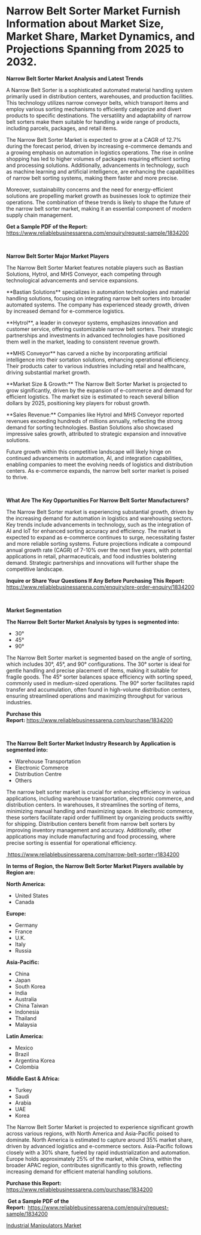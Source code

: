 <p><h1>Narrow Belt Sorter Market Furnish Information about Market Size, Market Share, Market Dynamics, and Projections Spanning from 2025 to 2032.</h1></p><p><strong>Narrow Belt Sorter Market Analysis and Latest Trends</strong></p>
<p><p>A Narrow Belt Sorter is a sophisticated automated material handling system primarily used in distribution centers, warehouses, and production facilities. This technology utilizes narrow conveyor belts, which transport items and employ various sorting mechanisms to efficiently categorize and divert products to specific destinations. The versatility and adaptability of narrow belt sorters make them suitable for handling a wide range of products, including parcels, packages, and retail items.</p><p>The Narrow Belt Sorter Market is expected to grow at a CAGR of 12.7% during the forecast period, driven by increasing e-commerce demands and a growing emphasis on automation in logistics operations. The rise in online shopping has led to higher volumes of packages requiring efficient sorting and processing solutions. Additionally, advancements in technology, such as machine learning and artificial intelligence, are enhancing the capabilities of narrow belt sorting systems, making them faster and more precise. </p><p>Moreover, sustainability concerns and the need for energy-efficient solutions are propelling market growth as businesses look to optimize their operations. The combination of these trends is likely to shape the future of the narrow belt sorter market, making it an essential component of modern supply chain management.</p></p>
<p><strong>Get a Sample PDF of the Report:&nbsp;</strong> <a href="https://www.reliablebusinessarena.com/enquiry/request-sample/1834200?utm_campaign=2258&utm_medium=2&utm_source=Github&utm_content=ia&utm_term=19022025&utm_id=narrow-belt-sorter">https://www.reliablebusinessarena.com/enquiry/request-sample/1834200</a></p>
<p>&nbsp;</p>
<p><strong>Narrow Belt Sorter Major Market Players</strong></p>
<p><p>The Narrow Belt Sorter Market features notable players such as Bastian Solutions, Hytrol, and MHS Conveyor, each competing through technological advancements and service expansions.</p><p>**Bastian Solutions** specializes in automation technologies and material handling solutions, focusing on integrating narrow belt sorters into broader automated systems. The company has experienced steady growth, driven by increased demand for e-commerce logistics.</p><p>**Hytrol**, a leader in conveyor systems, emphasizes innovation and customer service, offering customizable narrow belt sorters. Their strategic partnerships and investments in advanced technologies have positioned them well in the market, leading to consistent revenue growth. </p><p>**MHS Conveyor** has carved a niche by incorporating artificial intelligence into their sortation solutions, enhancing operational efficiency. Their products cater to various industries including retail and healthcare, driving substantial market growth.</p><p>**Market Size & Growth:** The Narrow Belt Sorter Market is projected to grow significantly, driven by the expansion of e-commerce and demand for efficient logistics. The market size is estimated to reach several billion dollars by 2025, positioning key players for robust growth.</p><p>**Sales Revenue:** Companies like Hytrol and MHS Conveyor reported revenues exceeding hundreds of millions annually, reflecting the strong demand for sorting technologies. Bastian Solutions also showcased impressive sales growth, attributed to strategic expansion and innovative solutions.</p><p>Future growth within this competitive landscape will likely hinge on continued advancements in automation, AI, and integration capabilities, enabling companies to meet the evolving needs of logistics and distribution centers. As e-commerce expands, the narrow belt sorter market is poised to thrive.</p></p>
<p>&nbsp;</p>
<p><strong>What Are The Key Opportunities For Narrow Belt Sorter Manufacturers?</strong></p>
<p><p>The Narrow Belt Sorter market is experiencing substantial growth, driven by the increasing demand for automation in logistics and warehousing sectors. Key trends include advancements in technology, such as the integration of AI and IoT for enhanced sorting accuracy and efficiency. The market is expected to expand as e-commerce continues to surge, necessitating faster and more reliable sorting systems. Future projections indicate a compound annual growth rate (CAGR) of 7-10% over the next five years, with potential applications in retail, pharmaceuticals, and food industries bolstering demand. Strategic partnerships and innovations will further shape the competitive landscape.</p></p>
<p><strong>Inquire or Share Your Questions If Any Before Purchasing This Report:</strong> <a href="https://www.reliablebusinessarena.com/enquiry/pre-order-enquiry/1834200?utm_campaign=2258&utm_medium=2&utm_source=Github&utm_content=ia&utm_term=19022025&utm_id=narrow-belt-sorter">https://www.reliablebusinessarena.com/enquiry/pre-order-enquiry/1834200</a></p>
<p>&nbsp;</p>
<p><strong>Market Segmentation</strong></p>
<p><strong>The Narrow Belt Sorter Market Analysis by types is segmented into:</strong></p>
<p><ul><li>30°</li><li>45°</li><li>90°</li></ul></p>
<p><p>The Narrow Belt Sorter market is segmented based on the angle of sorting, which includes 30°, 45°, and 90° configurations. The 30° sorter is ideal for gentle handling and precise placement of items, making it suitable for fragile goods. The 45° sorter balances space efficiency with sorting speed, commonly used in medium-sized operations. The 90° sorter facilitates rapid transfer and accumulation, often found in high-volume distribution centers, ensuring streamlined operations and maximizing throughput for various industries.</p></p>
<p><strong>Purchase this Report:&nbsp;</strong><a href="https://www.reliablebusinessarena.com/purchase/1834200?utm_campaign=2258&utm_medium=2&utm_source=Github&utm_content=ia&utm_term=19022025&utm_id=narrow-belt-sorter">https://www.reliablebusinessarena.com/purchase/1834200</a></p>
<p>&nbsp;</p>
<p><strong>The Narrow Belt Sorter Market Industry Research by Application is segmented into:</strong></p>
<p><ul><li>Warehouse Transportation</li><li>Electronic Commerce</li><li>Distribution Centre</li><li>Others</li></ul></p>
<p><p>The narrow belt sorter market is crucial for enhancing efficiency in various applications, including warehouse transportation, electronic commerce, and distribution centers. In warehouses, it streamlines the sorting of items, minimizing manual handling and maximizing space. In electronic commerce, these sorters facilitate rapid order fulfillment by organizing products swiftly for shipping. Distribution centers benefit from narrow belt sorters by improving inventory management and accuracy. Additionally, other applications may include manufacturing and food processing, where precise sorting is essential for operational efficiency.</p></p>
<p><a href="https://www.reliablebusinessarena.com/narrow-belt-sorter-r1834200?utm_campaign=2258&utm_medium=2&utm_source=Github&utm_content=ia&utm_term=19022025&utm_id=narrow-belt-sorter">&nbsp;https://www.reliablebusinessarena.com/narrow-belt-sorter-r1834200</a></p>
<p><strong>In terms of Region, the Narrow Belt Sorter Market Players available by Region are:</strong></p>
<p>
    <p> <strong> North America: </strong>
        <ul>
            <li>United States</li>
            <li>Canada</li>
        </ul>
        </p> 
    <p> <strong> Europe: </strong>
        <ul>
            <li>Germany</li>
            <li>France</li>
            <li>U.K.</li>
            <li>Italy</li>
            <li>Russia</li>
        </ul>
        </p> 
    <p> <strong> Asia-Pacific: </strong>
        <ul>
            <li>China</li>
            <li>Japan</li>
            <li>South Korea</li>
            <li>India</li>
            <li>Australia</li>
            <li>China Taiwan</li>
            <li>Indonesia</li>
            <li>Thailand</li>
            <li>Malaysia</li>
        </ul>
        </p> 
    <p> <strong> Latin America: </strong>
        <ul>
            <li>Mexico</li>
            <li>Brazil</li>
            <li>Argentina Korea</li>
            <li>Colombia</li>
        </ul>
        </p> 
    <p> <strong> Middle East & Africa: </strong>
        <ul>
            <li>Turkey</li>
            <li>Saudi</li>
            <li>Arabia</li>
            <li>UAE</li>
            <li>Korea</li>
        </ul>
    </p>
    </p>
<p><p>The Narrow Belt Sorter Market is projected to experience significant growth across various regions, with North America and Asia-Pacific poised to dominate. North America is estimated to capture around 35% market share, driven by advanced logistics and e-commerce sectors. Asia-Pacific follows closely with a 30% share, fueled by rapid industrialization and automation. Europe holds approximately 25% of the market, while China, within the broader APAC region, contributes significantly to this growth, reflecting increasing demand for efficient material handling solutions.</p></p>
<p><strong>Purchase this Report: </strong><a href="https://www.reliablebusinessarena.com/purchase/1834200?utm_campaign=2258&utm_medium=2&utm_source=Github&utm_content=ia&utm_term=19022025&utm_id=narrow-belt-sorter">https://www.reliablebusinessarena.com/purchase/1834200</a></p>
<p>&nbsp;<strong>Get a Sample PDF of the Report:&nbsp;&nbsp;</strong><a href="https://www.reliablebusinessarena.com/enquiry/request-sample/1834200?utm_campaign=2258&utm_medium=2&utm_source=Github&utm_content=ia&utm_term=19022025&utm_id=narrow-belt-sorter">https://www.reliablebusinessarena.com/enquiry/request-sample/1834200</a></p>
<p><strong></strong></p>
<p><p><a href="https://github.com/ilonaenterline65/Market-Research-Report-List-1/blob/main/industrial-manipulators-market.md?utm_campaign=2258&utm_medium=2&utm_source=Github&utm_content=ia&utm_term=19022025&utm_id=narrow-belt-sorter">Industrial Manipulators Market</a></p></p>